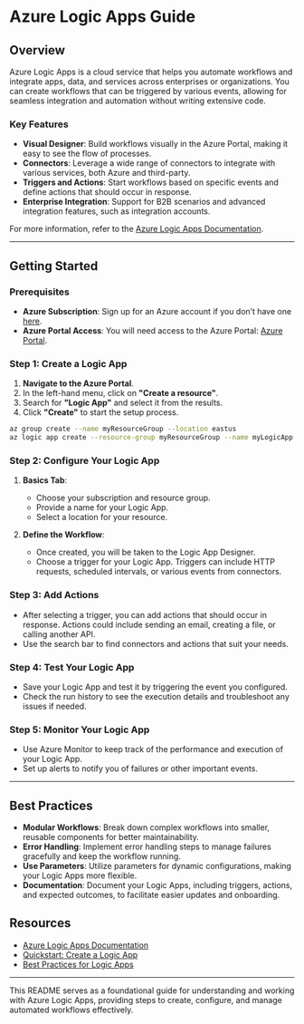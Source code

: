 # Azure Logic Apps Guide

## Overview
Azure Logic Apps is a cloud service that helps you automate workflows and integrate apps, data, and services across enterprises or organizations. You can create workflows that can be triggered by various events, allowing for seamless integration and automation without writing extensive code.

### Key Features
- **Visual Designer**: Build workflows visually in the Azure Portal, making it easy to see the flow of processes.
- **Connectors**: Leverage a wide range of connectors to integrate with various services, both Azure and third-party.
- **Triggers and Actions**: Start workflows based on specific events and define actions that should occur in response.
- **Enterprise Integration**: Support for B2B scenarios and advanced integration features, such as integration accounts.

For more information, refer to the [Azure Logic Apps Documentation](https://docs.microsoft.com/azure/logic-apps/).

---

## Getting Started

### Prerequisites
- **Azure Subscription**: Sign up for an Azure account if you don’t have one [here](https://azure.microsoft.com/free/).
- **Azure Portal Access**: You will need access to the Azure Portal: [Azure Portal](https://portal.azure.com/).

### Step 1: Create a Logic App
1. **Navigate to the Azure Portal**.
2. In the left-hand menu, click on **"Create a resource"**.
3. Search for **"Logic App"** and select it from the results.
4. Click **"Create"** to start the setup process.
```bash
az group create --name myResourceGroup --location eastus
az logic app create --resource-group myResourceGroup --name myLogicApp --location eastus
```

### Step 2: Configure Your Logic App
1. **Basics Tab**:
    - Choose your subscription and resource group.
    - Provide a name for your Logic App.
    - Select a location for your resource.

2. **Define the Workflow**:
    - Once created, you will be taken to the Logic App Designer.
    - Choose a trigger for your Logic App. Triggers can include HTTP requests, scheduled intervals, or various events from connectors.

### Step 3: Add Actions
- After selecting a trigger, you can add actions that should occur in response. Actions could include sending an email, creating a file, or calling another API.
- Use the search bar to find connectors and actions that suit your needs.

### Step 4: Test Your Logic App
- Save your Logic App and test it by triggering the event you configured.
- Check the run history to see the execution details and troubleshoot any issues if needed.

### Step 5: Monitor Your Logic App
- Use Azure Monitor to keep track of the performance and execution of your Logic App.
- Set up alerts to notify you of failures or other important events.

---

## Best Practices
- **Modular Workflows**: Break down complex workflows into smaller, reusable components for better maintainability.
- **Error Handling**: Implement error handling steps to manage failures gracefully and keep the workflow running.
- **Use Parameters**: Utilize parameters for dynamic configurations, making your Logic Apps more flexible.
- **Documentation**: Document your Logic Apps, including triggers, actions, and expected outcomes, to facilitate easier updates and onboarding.

## Resources
- [Azure Logic Apps Documentation](https://docs.microsoft.com/azure/logic-apps/)
- [Quickstart: Create a Logic App](https://docs.microsoft.com/azure/logic-apps/quickstart-logic-app-portal)
- [Best Practices for Logic Apps](https://docs.microsoft.com/azure/logic-apps/logic-apps-best-practices)

---

This README serves as a foundational guide for understanding and working with Azure Logic Apps, providing steps to create, configure, and manage automated workflows effectively.
